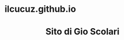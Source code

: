 # ilcucuz.github.io
<!DOCTYPE html>
<html>
<head>
    <title>  Sito di Gio Scolari  </title>
</head>
<body>
    <h1> <center> Sito di Gio Scolari </center </h1>
</body>
</html>
